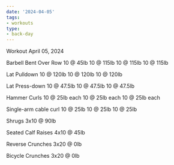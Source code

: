 ```yaml
---
date: '2024-04-05'
tags:
- workouts
type:
- back-day
---
```


Workout April 05, 2024

Barbell Bent Over Row
10 @ 45lb
10 @ 115lb
10 @ 115lb
10 @ 115lb

Lat Pulldown
10 @ 120lb
10 @ 120lb
10 @ 120lb

Lat Press-down
10 @ 47.5lb
10 @ 47.5lb
10 @ 47.5lb

Hammer Curls
10 @ 25lb each
10 @ 25lb each
10 @ 25lb each

Single-arm cable curl
10 @ 25lb
10 @ 25lb
10 @ 25lb

Shrugs
3x10 @ 90lb

Seated Calf Raises
4x10 @ 45lb 

Reverse Crunches
3x20 @ 0lb

Bicycle Crunches
3x20 @ 0lb
